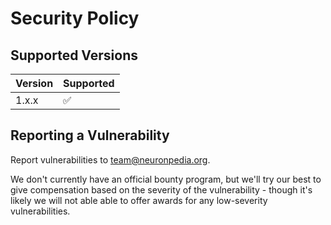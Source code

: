 # Security Policy

## Supported Versions

| Version | Supported          |
| ------- | ------------------ |
| 1.x.x   | :white_check_mark: |

## Reporting a Vulnerability

Report vulnerabilities to team@neuronpedia.org.

We don't currently have an official bounty program, but we'll try our best to give compensation based on the severity of the vulnerability - though it's likely we will not able able to offer awards for any low-severity vulnerabilities.

